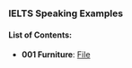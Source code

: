 ### IELTS Speaking Examples


#### List of Contents:
- **001 Furniture**: [File](https://github.com/ghorbani-mohammad/ielts-speaking-part2/blob/main/001-furniture.md)